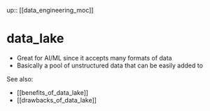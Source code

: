 up:: [[data_engineering_moc]]

# data_lake

- Great for AI/ML since it accepts many formats of data
- Basically a pool of unstructured data that can be easily added to

See also:
- [[benefits_of_data_lake]] 
- [[drawbacks_of_data_lake]]